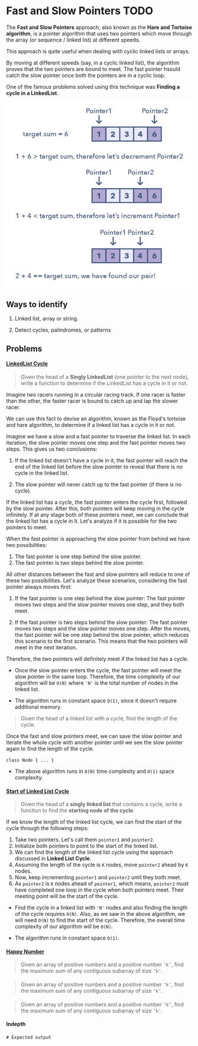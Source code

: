 # Fast and Slow Pointers TODO

The **Fast and Slow Pointers** approach, also known as the **Hare and Tortoise
algorithm**, is a pointer algorithm that uses two pointers which move through
the array (or sequence / linked list) at different speeds.

This approach is quite useful when dealing with cyclic linked lists or arrays.

By moving at different speeds (say, in a cyclic linked list), the algorithm
proves that the two pointers are bound to meet. The fast pointer hsould catch
the slow pointer once both the pointers are in a cyclic loop.

One of the famous problems solved using this technique was **Finding a cycle in
a LinkedList**.

![two pointers](../../../assets/two_pointers.png)

## Ways to identify

1. Linked list, array or string.

2. Detect cycles, palindromes, or patterns

## Problems

#### [LinkedList Cycle]()

> Given the head of a **Singly LinkedList** (one pointer to the next node),
> write a function to determine if the LinkedList has a cycle in it or not.

Imagine two racers running in a circular racing track. If one racer is faster
than the other, the faster racer is bound to catch up and lap the slower racer.

We can use this fact to devise an algorithm, known as the Floyd's tortoise and
hare algorithm, to determine if a linked list has a cycle in it or not.

Imagine we have a slow and a fast pointer to traverse the linked list. In each
iteration, the slow pointer moves one step and the fast pointer moves two steps.
This gives us two conclusions:

1. If the linked list doesn't have a cycle in it, the fast pointer will reach
   the end of the linked list before the slow pointer to reveal that there is no
   cycle in the linked list.

2. The slow pointer will never catch up to the fast pointer (if there is no
   cycle).

If the linked list has a cycle, the fast pointer enters the cycle first,
followed by the slow pointer. After this, both pointers will keep moving in the
cycle infinitely. If at any stage both of these pointers meet, we can conclude
that the linked list has a cycle in it. Let's analyze if it is possible for the
two pointers to meet.

When the fast pointer is approaching the slow pointer from behind we have two
possibilities:

1. The fast pointer is one step behind the slow pointer.
2. The fast pointer is two steps behind the slow pointer.

All other distances between the fast and slow pointers will reduce to one of
these two possibilities. Let's analyze these scenarios, considering the fast
pointer always moves first:

1. If the fast pointer is one step behind the slow pointer: The fast pointer
   moves two steps and the slow pointer moves one step, and they both meet.

2. If the fast pointer is two steps behind the slow pointer: The fast pointer
   moves two steps and the slow pointer moves one step. After the moves, the
   fast pointer will be one step behind the slow pointer, which reduces this
   scenario to the first scenario. This means that the two pointers will meet in
   the next iteration.

Therefore, the two pointers will definitely meet if the linked list has a cycle.

- Once the slow pointer enters the cycle, the fast pointer will meet the slow
  pointer in the same loop. Therefore, the time complexity of our algorithm will
  be `O(N)` where `'N'` is the total number of nodes in the linked list.

- The algorithm runs in constant space `O(1)`, since it doesn't require
  additional memory.

> Given the head of a linked list with a cycle, find the length of the cycle.

Once the fast and slow pointers meet, we can save the slow pointer and iterate
the whole cycle with another pointer until we see the slow pointer again to find
the length of the cycle.

```
class Node { ... }
```

- The above algorithm runs in `O(N)` time complexity and `O(1)` space
  complexity.

#### [Start of Linked List Cycle](link)

> Given the head of a **singly linked list** that contains a cycle, write a
> function to find the **starting node of the cycle**.

If we know the length of the linked list cycle, we can find the start of the
cycle through the following steps:

1. Take two pointers. Let's call them `pointer1` and `pointer2`.
2. Initialize both pointers to point to the start of the linked list.
3. We can find the length of the linked list cycle using the approach discussed
   in **Linked List Cycle**.
4. Assuming the length of the cycle is `K` nodes, move `pointer2` ahead by `K`
   nodes.
5. Now, keep incrementing `pointer1` and `pointer2` until they both meet.
6. As `pointer2` is `K` nodes ahead of `pointer1`, which means, `pointer2` must
   have completed one loop in the cycle when both pointers meet. Their meeting
   point will be the start of the cycle.

- Find the cycle in a linked list with `'N'` nodes and also finding the length
  of the cycle requires `O(N)`. Also, as we saw in the above algorithm, we will
  need `O(N)` to find the start of the cycle. Therefore, the overall time
  complexity of our algorithm will be `O(N)`.

- The algorithm runs in constant space `O(1)`.

#### [Happy Number](link)

> Given an array of positive numbers and a positive number `‘k’`, find the
> maximum sum of any contiguous subarray of size `‘k’`.

#### [](link)

> Given an array of positive numbers and a positive number `‘k’`, find the
> maximum sum of any contiguous subarray of size `‘k’`.

#### [](link)

> Given an array of positive numbers and a positive number `‘k’`, find the
> maximum sum of any contiguous subarray of size `‘k’`.

#### Indepth

```
# Expected output
```
